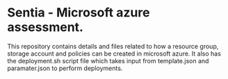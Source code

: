 # Sentia - Microsoft azure assessment.
This repository contains details and files related to how a resource group, storage account and policies can be created in microsoft azure.
It also has the deployment.sh script file which takes input from template.json and paramater.json to perform deployments.
